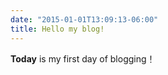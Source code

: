 ```yaml
---
date: "2015-01-01T13:09:13-06:00"
title: Hello my blog!
---
```


**Today**  is my first day of blogging！
